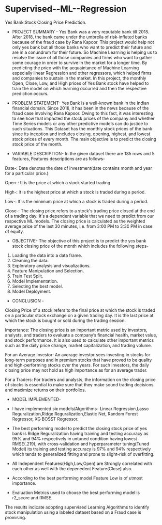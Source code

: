 # Supervised--ML--Regression
Yes Bank Stock Closing Price Prediction.

* PROJECT SUMMARY - Yes Bank was a very reputable bank till 2018. After 2018, the bank came under the umbrella of risk-inflated banks because of the fraud case by Rana Kapoor. This project would help not only yes bank but all those banks who want to predict their future and are in a conundrum for their future. So Machine Learning is helping us to resolve the issue of all those companies and firms who want to gather some courage in order to survive in the market for a longer time. By predicting the price with the acquaintance of Machine Learning especially linear Regression and other regressors, which helped firms and companies to sustain in the market. In this project, the monthly Open, Close, Low, and High prices of Yes Bank stock have helped to train the model on which learning occurred and then the respective prediction occurs.

* PROBLEM STATEMENT- Yes Bank is a well-known bank in the Indian financial domain. Since 2018, it has been in the news because of the fraud case involving Rana Kapoor. Owing to this fact, it was interesting to see how that impacted the stock prices of the company and whether Time Series models or any other predictive models can do justice to such situations. This Dataset has the monthly stock prices of the bank since its inception and includes closing, opening, highest, and lowest stock prices of every month. The main objective is to predict the closing stock price of the month.

* VARIABLE DESCRIPTION- In the given dataset there are 185 rows and 5 features, Features descriptions are as follows-

Date-: Date denotes the date of investment(date contains month and year for a particular price.)

Open-: It is the price at which a stock started trading.

High-: It is the highest price at which a stock is traded during a period.

Low-: It is the minimum price at which a stock is traded during a period.

Close-: The closing price refers to a stock's trading price closed at the end of a trading day. It's a dependent variable that we need to predict from our respective ML models. The closing price is calculated as the weighted average price of the last 30 minutes, i.e. from 3:00 PM to 3:30 PM in case of equity.

* OBJECTIVE- The objective of this project is to predict the yes bank stock closing price of the month which includes the following steps-

1. Loading the data into a data frame.
2. Cleaning the data.
3. Exploratory analysis and visualizations.
4. Feature Manipulation and Selection.
5. Train Test Split.
6. Model Implementation.
7. Selecting the best model.
8. Model Deployment.

* CONCLUSION -

Closing Price of a stock refers to the final price at which the stock is traded on a particular stock exchange on a given trading day. It is the last price at which the stock is bought or sold during the trading session.

Importance: The closing price is an important metric used by investors, analysts, and traders to evaluate a company’s financial health, market value, and stock performance. It is also used to calculate other important metrics such as the daily price change, market capitalization, and trading volume.

For an Average Investor: An average investor sees investing in stocks for long-term purposes and in premium stocks that have proved to be quality and high-performing stocks over the years. For such investors, the daily closing price may not hold as high importance as for an average trader.

For a Traders: For traders and analysts, the information on the closing price of stocks is essential to make sure that they make sound trading decisions and maximize returns on their portfolios.

* MODEL IMPLEMENTED-

* I have implemented six models/Algorithms- Linear Regression,Lasso Reguralization,Ridge Reguralization,Elastic Net, Random Forest Regressor, XG BOSST Regressor.

* The best performing model to predict the closing stock price of yes bank is Ridge Reguralization having training and testing accuracy as 95% and 94% respectively in untuned condition having lowest RMSE(.219), with cross-validation and hyperparameter tuning(Tuned Model) its training and testing accuracy is 97% and 94% respectively which tends to generalized fitting and prone to slight-risk of overfitting.

* All Independent Features(High,Low,Open) are Strongly correlated with each other as well with the depenedent Feature(Close) also.

* According to the best performing model Feature Low is of utmost importance.

* Evaluation Metrics used to choose the best performing model is r2_score and RMSE.

The results indicate adopting supervised Learning Algorithms to identify stock manipulation using a labeled dataset based on a Fraud case is promising.
